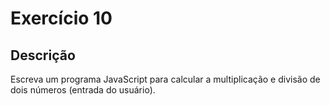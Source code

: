 # Exercício 10

## Descrição

Escreva um programa JavaScript para calcular a multiplicação e divisão de dois números (entrada do usuário).

